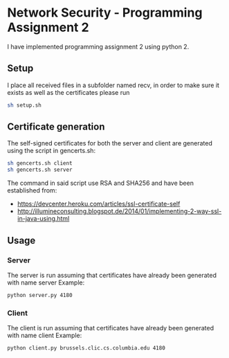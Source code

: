# Network Security - Programming Assignment 2

I have implemented programming assignment 2 using python 2.

## Setup
I place all received files in a subfolder named recv, in order to make sure it exists as well as the certificates
please run
```sh
sh setup.sh
```

## Certificate generation
The self-signed certificates for both the server and client are generated using the
script in gencerts.sh:
```sh
sh gencerts.sh client
sh gencerts.sh server
```
The command in said script use RSA and SHA256 and have been established from:
* https://devcenter.heroku.com/articles/ssl-certificate-self
* http://illumineconsulting.blogspot.de/2014/01/implementing-2-way-ssl-in-java-using.html

## Usage
### Server
The server is run assuming that certificates have already been generated with name server
Example:
```sh
python server.py 4180
```

### Client
The client is run assuming that certificates have already been generated with name client
Example:
```sh
python client.py brussels.clic.cs.columbia.edu 4180
```
